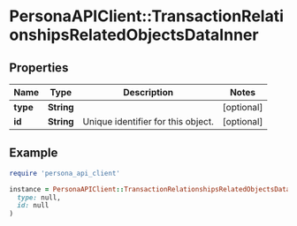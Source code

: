 # PersonaAPIClient::TransactionRelationshipsRelatedObjectsDataInner

## Properties

| Name | Type | Description | Notes |
| ---- | ---- | ----------- | ----- |
| **type** | **String** |  | [optional] |
| **id** | **String** | Unique identifier for this object. | [optional] |

## Example

```ruby
require 'persona_api_client'

instance = PersonaAPIClient::TransactionRelationshipsRelatedObjectsDataInner.new(
  type: null,
  id: null
)
```

